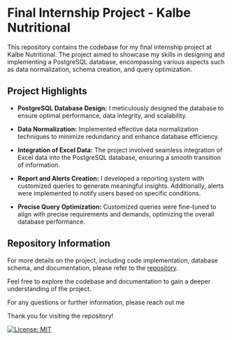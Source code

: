 # Final Internship Project - Kalbe Nutritional

This repository contains the codebase for my final internship project at Kalbe Nutritional. The project aimed to showcase my skills in designing and implementing a PostgreSQL database, encompassing various aspects such as data normalization, schema creation, and query optimization.

## Project Highlights

- **PostgreSQL Database Design:** I meticulously designed the database to ensure optimal performance, data integrity, and scalability.

- **Data Normalization:** Implemented effective data normalization techniques to minimize redundancy and enhance database efficiency.

- **Integration of Excel Data:** The project involved seamless integration of Excel data into the PostgreSQL database, ensuring a smooth transition of information.

- **Report and Alerts Creation:** I developed a reporting system with customized queries to generate meaningful insights. Additionally, alerts were implemented to notify users based on specific conditions.

- **Precise Query Optimization:** Customized queries were fine-tuned to align with precise requirements and demands, optimizing the overall database performance.

## Repository Information

For more details on the project, including code implementation, database schema, and documentation, please refer to the [repository](https://github.com/AldowadSimanjuntak/Database-Design-Implementation-Monitoring-Reporting-and-Alerting-for-DBA-Test).

Feel free to explore the codebase and documentation to gain a deeper understanding of the project.

For any questions or further information, please reach out me

Thank you for visiting the repository!

[![License: MIT](https://img.shields.io/badge/License-MIT-yellow.svg)](https://opensource.org/licenses/MIT)
